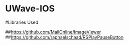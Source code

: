 # UWave-IOS


#Libraries Used

##https://github.com/MailOnline/ImageViewer
##https://github.com/raphaelschaad/RSPlayPauseButton
